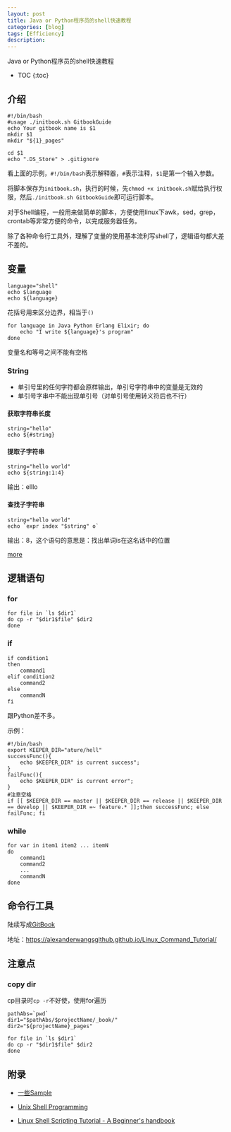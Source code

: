 ```yaml
---
layout: post
title: Java or Python程序员的shell快速教程
categories: [blog]
tags: [Efficiency]
description: 
---
```


Java or Python程序员的shell快速教程

* TOC
{:toc}

## 介绍

```
#!/bin/bash
#usage ./initbook.sh GitbookGuide
echo Your gitbook name is $1
mkdir $1
mkdir "${1}_pages"

cd $1
echo ".DS_Store" > .gitignore
```

看上面的示例，`#!/bin/bash`表示解释器，`#`表示注释，`$1`是第一个输入参数。

将脚本保存为`initbook.sh`，执行的时候，先`chmod +x initbook.sh`赋给执行权限，然后`./initbook.sh GitbookGuide`即可运行脚本。

对于Shell编程，一般用来做简单的脚本，方便使用linux下awk，sed，grep，crontab等非常方便的命令，以完成服务器任务。

除了各种命令行工具外，理解了变量的使用基本流利写shell了，逻辑语句都大差不差的。

## 变量

```shell
language="shell"
echo $language
echo ${language}
```

花括号用来区分边界，相当于`()`

```
for language in Java Python Erlang Elixir; do
    echo "I write ${language}'s program"
done
```

变量名和等号之间不能有空格



### String

- 单引号里的任何字符都会原样输出，单引号字符串中的变量是无效的
- 单引号字串中不能出现单引号（对单引号使用转义符后也不行）

#### 获取字符串长度

```
string="hello"
echo ${#string}
```

#### 提取子字符串

```
string="hello world"
echo ${string:1:4} 
```

输出：elllo

#### 查找子字符串

```
string="hello world"
echo `expr index "$string" o` 
```

输出：8，这个语句的意思是：找出单词is在这名话中的位置

[more](http://tldp.org/LDP/abs/html/string-manipulation.html)

## 逻辑语句

### for

```
for file in `ls $dir1`
do cp -r "$dir1$file" $dir2
done
```

### if

```
if condition1
then
    command1
elif condition2
    command2
else
    commandN
fi
```

跟Python差不多。

示例：

```shell
#!/bin/bash
export KEEPER_DIR="ature/hell"
successFunc(){
	echo $KEEPER_DIR" is current success";
}
failFunc(){
	echo $KEEPER_DIR" is current error";
}
#注意空格
if [[ $KEEPER_DIR == master || $KEEPER_DIR == release || $KEEPER_DIR == develop || $KEEPER_DIR =~ feature.* ]];then successFunc; else failFunc; fi
```



### while

```shell
for var in item1 item2 ... itemN
do
    command1
    command2
    ...
    commandN
done
```



## 命令行工具

陆续写成[GitBook](https://alexanderwangsgithub.github.io/Linux_Command_Tutorial)

地址：https://alexanderwangsgithub.github.io/Linux_Command_Tutorial/

## 注意点

### copy dir

cp目录时`cp -r`不好使，使用for遍历

```shell
pathAbs=`pwd`
dir1="$pathAbs/$projectName/_book/"
dir2="${projectName}_pages"

for file in `ls $dir1`
do cp -r "$dir1$file" $dir2
done
```



## 附录

- [一些Sample](http://tldp.org/LDP/abs/html/)

- [Unix Shell Programming](http://www.tutorialspoint.com/unix/unix-shell.htm)
- [Linux Shell Scripting Tutorial - A Beginner's handbook](http://bash.cyberciti.biz/guide/Main_Page)

